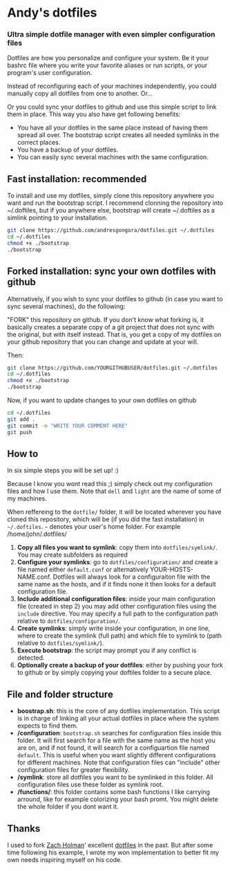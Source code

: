 # Andy's dotfiles

### Ultra simple dotfile manager with even simpler configuration files
  
Dotfiles are how you personalize and configure your system. Be it your bashrc file
where you write your favorite aliases or run scripts, or your program's user configuration.

Instead of reconfiguring each of your machines independently, you could manually copy
all dotfiles from one to another. Or... 

Or you could sync your dotfiles to github and use this simple script to link them in place.
This way you also have get following benefits:

- You have all your dotfiles in the same place instead of having them spread all over.
The bootstrap script creates all needed symlinks in the correct places.
- You have a backup of your dotfiles.
- You can easily sync several machines with the same configuration.



## Fast installation: recommended

To install and use my dotfiles, simply clone this repository anywhere you want and run the bootstrap
script. I recommend clonning the repository into ~/.doftiles, but if you anywhere else, bootstrap
will create ~/.doftiles as a simlink pointing to your installation. 

```sh
git clone https://github.com/andresgongora/dotfiles.git ~/.dotfiles     # clone in ~/.dotfiles
cd ~/.dotfiles                                                          # cd to new folder
chmod +x ./bootstrap                                                    # make script executable
./bootstrap                                                             # run script
```


## Forked installation: sync your own dotfiles with github

Alternatively, if you wish to sync your dotfiles to github (in case you want to sync several
machines), do the following:

"FORK" this repository on github. If you don't know what forking is, it basically creates
a separate copy of a git project that does not sync with the original, but with itself instead.
That is, you get a copy of my dotfiles on your github repository that you can change and update
at your will.

Then:

```sh
git clone https://github.com/YOURGITHUBUSER/dotfiles.git ~/.dotfiles	# clone your dotfiles in ~/.dotfiles
cd ~/.dotfiles                                                          # cd to new folder
chmod +x ./bootstrap                                                    # make script executable
./bootstrap                                                             # run script
```
Now, if you want to update changes to your own dotfiles on github

```sh
cd ~/.dotfiles                                                          # cd to your dotfiles folder
git add .                                                               # add changes
git commit -m "WRITE YOUR COMMENT HERE"                                 # commit changes
git push                                                                # push them to github
```


## How to

In six simple steps you will be set up! :)

Because I know you wont read this ;) simply check out my configuration files and how I use them.
Note that `dell` and `light` are the name of some of my machines.

When reffereing to the `dotfile/` folder, it will be located wherever you have cloned this repository,
which will be (if you did the fast installation) in `~/.doftiles`. 
`~` denotes your user's home folder. For example /home/john/.dotfiles/



1. **Copy all files you want to symlink**: copy them into `dotfiles/symlink/`. You may create
subfolders as required
2. **Configure your symlinks**: go to `dotfiles/configuration/` and create a file named either
`default.conf` or alternatively YOUR-HOSTS-NAME.conf.
Dotfiles will always look for a configuraiton file with the same name as the hosts, 
and if it finds none it then looks for a default configuration file.
3. **Include additional configuration files**: inside your main configuration file (created in
step 2) you may add other configuration files using the `include` directive. You may specify
a full path to the configuration path relative to `dotfiles/configuration/`.
4. **Create symlinks**: simply write inside your configuration, in one line, where to create the
symlink (full path) and which file to symlink to (path relative to `dotfiles/symlink/`).
5. **Execute bootstrap**: the script may prompt you if any conflict is detected.
6. **Optionally create a backup of your dotfiles**: either by pushing your fork to github
or by simply copying your doftiles folder to a secure place. 



## File and folder structure

- **boostrap.sh**: this is the core of any dotfiles implementation. This script is in charge of 
linking all your actual dotfiles in place where the system expects to find them.
- **/configuration**: `bootstrap.sh` searches for configuration files inside this folder. It will
first search for a file with the same name as the host you are on, and if not found, it will
search for a configuartion file named `default`. This is useful when you want slightly different
configurations for different machines. Note that configuration files can "include" other 
configuration files for greater flexibility.
- **/symlink**: store all dotfiles you want to be symlinked in this folder. All configuration files
use these folder as symlink root.
- **/functions/**: this folder contains some bash functions I like carrying arround, like for example
colorizing your bash promt. You might delete the whole folder if you dont want it.





## Thanks

I used to fork [Zach Holman](https://github.com/holman)' excellent
[dotfiles](https://github.com/holman/dotfiles) in the past. But after some time following
his example, I wrote my won implementation to better fit my own needs inspiring myself
on his code.



